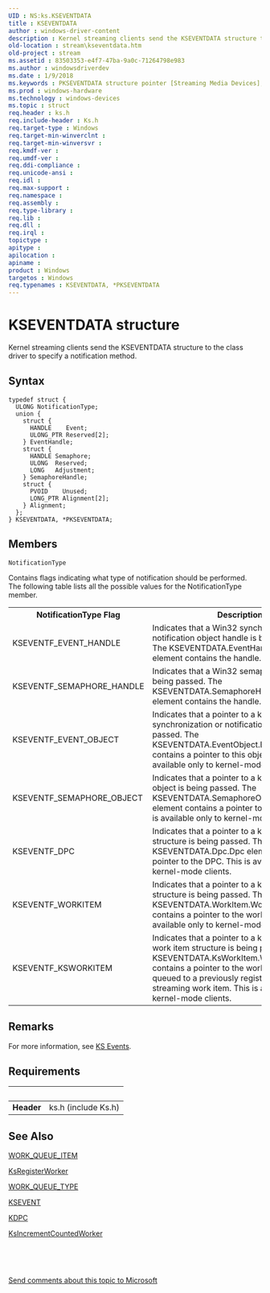 ```yaml
---
UID : NS:ks.KSEVENTDATA
title : KSEVENTDATA
author : windows-driver-content
description : Kernel streaming clients send the KSEVENTDATA structure to the class driver to specify a notification method.
old-location : stream\kseventdata.htm
old-project : stream
ms.assetid : 83503353-e4f7-47ba-9a0c-71264798e983
ms.author : windowsdriverdev
ms.date : 1/9/2018
ms.keywords : PKSEVENTDATA structure pointer [Streaming Media Devices], ks/PKSEVENTDATA, PKSEVENTDATA, ks-struct_e9669775-4fb9-465a-bd2b-fd02f718d7a3.xml, KSEVENTDATA, KSEVENTDATA structure [Streaming Media Devices], *PKSEVENTDATA, ks/KSEVENTDATA, stream.kseventdata
ms.prod : windows-hardware
ms.technology : windows-devices
ms.topic : struct
req.header : ks.h
req.include-header : Ks.h
req.target-type : Windows
req.target-min-winverclnt : 
req.target-min-winversvr : 
req.kmdf-ver : 
req.umdf-ver : 
req.ddi-compliance : 
req.unicode-ansi : 
req.idl : 
req.max-support : 
req.namespace : 
req.assembly : 
req.type-library : 
req.lib : 
req.dll : 
req.irql : 
topictype : 
apitype : 
apilocation : 
apiname : 
product : Windows
targetos : Windows
req.typenames : KSEVENTDATA, *PKSEVENTDATA
---
```


# KSEVENTDATA structure
Kernel streaming clients send the KSEVENTDATA structure to the class driver to specify a notification method.

## Syntax
````
typedef struct {
  ULONG NotificationType;
  union {
    struct {
      HANDLE    Event;
      ULONG_PTR Reserved[2];
    } EventHandle;
    struct {
      HANDLE Semaphore;
      ULONG  Reserved;
      LONG   Adjustment;
    } SemaphoreHandle;
    struct {
      PVOID    Unused;
      LONG_PTR Alignment[2];
    } Alignment;
  };
} KSEVENTDATA, *PKSEVENTDATA;
````

## Members


`NotificationType`

Contains flags indicating what type of notification should be performed. The following table lists all the possible values for the NotificationType member.
<table>
<tr>
<th>NotificationType Flag</th>
<th>Description</th>
</tr>
<tr>
<td>
KSEVENTF_EVENT_HANDLE

</td>
<td>
Indicates that a Win32 synchronization or notification object handle is being passed. The KSEVENTDATA.EventHandle.Event element contains the handle.

</td>
</tr>
<tr>
<td>
KSEVENTF_SEMAPHORE_HANDLE

</td>
<td>
Indicates that a Win32 semaphore handle is being passed. The KSEVENTDATA.SemaphoreHandle.Semaphore element contains the handle.

</td>
</tr>
<tr>
<td>
KSEVENTF_EVENT_OBJECT

</td>
<td>
Indicates that a pointer to a kernel synchronization or notification object is being passed. The KSEVENTDATA.EventObject.Event element contains a pointer to this object. This is available only to kernel-mode clients.

</td>
</tr>
<tr>
<td>
KSEVENTF_SEMAPHORE_OBJECT

</td>
<td>
Indicates that a pointer to a kernel semaphore object is being passed. The KSEVENTDATA.SemaphoreObject.Semaphore element contains a pointer to this object. This is available only to kernel-mode clients.

</td>
</tr>
<tr>
<td>
KSEVENTF_DPC

</td>
<td>
Indicates that a pointer to a kernel DPC structure is being passed. The KSEVENTDATA.Dpc.Dpc element contains a pointer to the DPC. This is available only to kernel-mode clients.

</td>
</tr>
<tr>
<td>
KSEVENTF_WORKITEM

</td>
<td>
Indicates that a pointer to a kernel work item structure is being passed. The KSEVENTDATA.WorkItem.WorkQueueItem contains a pointer to the work item. This is available only to kernel-mode clients.

</td>
</tr>
<tr>
<td>
KSEVENTF_KSWORKITEM

</td>
<td>
Indicates that a pointer to a kernel streaming work item structure is being passed. The KSEVENTDATA.KsWorkItem.WorkQueueItem contains a pointer to the work item, and is queued to a previously registered kernel streaming work item. This is available only to kernel-mode clients.

</td>
</tr>
</table>

## Remarks
For more information, see <a href="https://msdn.microsoft.com/3eaa1d65-8417-4a07-b358-823394baec9b">KS Events</a>.

## Requirements
| &nbsp; | &nbsp; |
| ---- |:---- |
| **Header** | ks.h (include Ks.h) |

## See Also

<a href="..\wdm\ns-wdm-_work_queue_item.md">WORK_QUEUE_ITEM</a>

<a href="..\ks\nf-ks-ksregisterworker.md">KsRegisterWorker</a>

<a href="..\wdm\ne-wdm-_work_queue_type.md">WORK_QUEUE_TYPE</a>

<a href="..\ks\nf-ks-ikscontrol-ksevent.md">KSEVENT</a>

<a href="https://msdn.microsoft.com/library/windows/hardware/ff551882">KDPC</a>

<a href="..\ks\nf-ks-ksincrementcountedworker.md">KsIncrementCountedWorker</a>

 

 

<a href="mailto:wsddocfb@microsoft.com?subject=Documentation%20feedback [stream\stream]:%20KSEVENTDATA structure%20 RELEASE:%20(1/9/2018)&amp;body=%0A%0APRIVACY STATEMENT%0A%0AWe use your feedback to improve the documentation. We don't use your email address for any other purpose, and we'll remove your email address from our system after the issue that you're reporting is fixed. While we're working to fix this issue, we might send you an email message to ask for more info. Later, we might also send you an email message to let you know that we've addressed your feedback.%0A%0AFor more info about Microsoft's privacy policy, see http://privacy.microsoft.com/en-us/default.aspx." title="Send comments about this topic to Microsoft">Send comments about this topic to Microsoft</a>